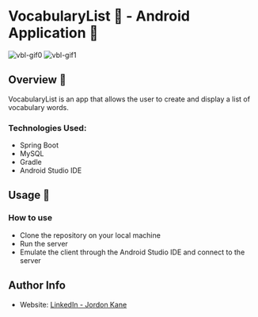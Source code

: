 # VocabularyList 📝 - Android Application 📱
![vbl-gif0](https://github.com/jordonkane/vbl-app/assets/55868384/1ac2d129-3acb-4942-81a0-ef29d3ce41bc)
![vbl-gif1](https://github.com/jordonkane/vbl-app/assets/55868384/63b92877-0587-4bc1-b823-a4c53dd9bbcb)

## Overview :sunflower:
VocabularyList is an app that allows the user to create and display a list of vocabulary words.

### Technologies Used:
- Spring Boot
- MySQL
- Gradle
- Android Studio IDE

## Usage :wrench:
### How to use
- Clone the repository on your local machine
- Run the server
- Emulate the client through the Android Studio IDE and connect to the server

## Author Info
- Website: [LinkedIn - Jordon Kane](https://www.linkedin.com/in/jordonkane/)
